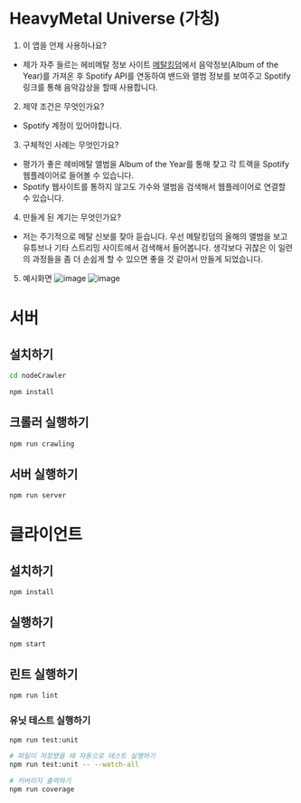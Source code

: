 # HeavyMetal Universe (가칭)

1. 이 앱을 언제 사용하나요?

- 제가 자주 들르는 헤비메탈 정보 사이트 [메탈킹덤](http://metalkingdom.net)에서 음악정보(Album of the Year)를 가져온 후
Spotify API를 연동하여 밴드와 앨범 정보를 보여주고 Spotify 링크를 통해 음악감상을 할때 사용합니다.

2. 제약 조건은 무엇인가요?

- Spotify 계정이 있어야합니다.

3. 구체적인 사례는 무엇인가요?

- 평가가 좋은 헤비메탈 앨범을 Album of the Year를 통해 찾고 각 트랙을 Spotify 웹플레이어로 들어볼 수 있습니다.
- Spotify 웹사이트를 통하지 않고도 가수와 앨범을 검색해서 웹플레이어로 연결할 수 있습니다.

4. 만들게 된 계기는 무엇인가요?
- 저는 주기적으로 메탈 신보를 찾아 듣습니다. 우선 메탈킹덤의 올해의 앨범을 보고 유튜브나 기타 스트리밍 사이트에서 검색해서 들어봅니다. 생각보다 귀찮은 이 일련의 과정들을 좀 더 손쉽게 할 수 있으면 좋을 것 같아서 만들게 되었습니다.

5. 예시화면
![image](https://user-images.githubusercontent.com/8149376/90174600-37b1ca00-dde1-11ea-9ef7-eada369f4cae.png)
![image](https://user-images.githubusercontent.com/8149376/90174626-3da7ab00-dde1-11ea-86c6-169a15c2f6a0.png)

# 서버

## 설치하기

```bash
cd nodeCrawler

npm install
```

## 크롤러 실행하기

```bash
npm run crawling
```

## 서버 실행하기

```bash
npm run server
```

# 클라이언트

## 설치하기

```bash
npm install
```

## 실행하기

```bash
npm start
```

## 린트 실행하기

```bash
npm run lint
```

### 유닛 테스트 실행하기

```bash
npm run test:unit

# 파일이 저장됐을 때 자동으로 테스트 실행하기
npm run test:unit -- --watch-all

# 커버리지 출력하기
npm run coverage
```
